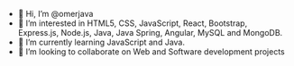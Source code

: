 - 👋 Hi, I’m @omerjava
- 👀 I’m interested in HTML5, CSS, JavaScript, React, Bootstrap, Express.js, Node.js, 
Java, Java Spring, Angular, MySQL and MongoDB.
- 🌱 I’m currently learning JavaScript and Java.
- 💞️ I’m looking to collaborate on Web and Software development projects


<!---
omerjava/omerjava is a ✨ special ✨ repository because its `README.md` (this file) appears on your GitHub profile.
You can click the Preview link to take a look at your changes.
--->
